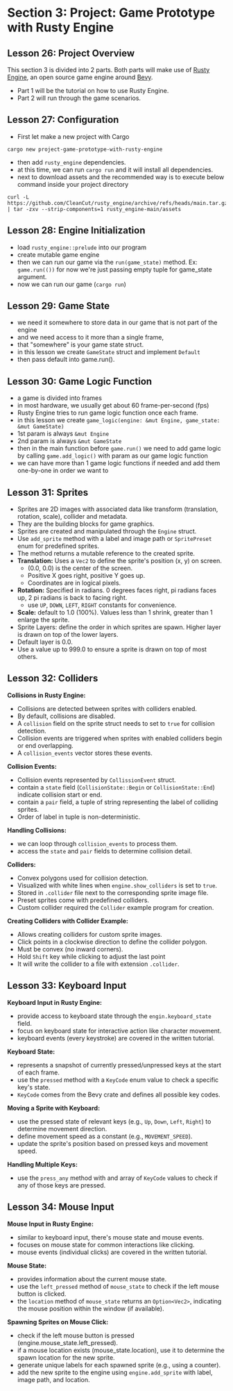 # Section 3: Project: Game Prototype with Rusty Engine

## Lesson 26: Project Overview

This section 3 is divided into 2 parts. Both parts will make use of [Rusty Engine](https://github.com/CleanCut/rusty_engine), an open source game engine around [Bevy](https://bevyengine.org/).
- Part 1 will be the tutorial on how to use Rusty Engine.
- Part 2 will run through the game scenarios.

## Lesson 27: Configuration

- First let make a new project with Cargo
```shell
cargo new project-game-prototype-with-rusty-engine
```
- then add `rusty_engine` dependencies.
- at this time, we can run `cargo run` and it will install all dependencies.
- next to download assets and the recommended way is to execute below command inside your project directory
```shell
curl -L https://github.com/CleanCut/rusty_engine/archive/refs/heads/main.tar.gz | tar -zxv --strip-components=1 rusty_engine-main/assets
```

## Lesson 28: Engine Initialization

- load `rusty_engine::prelude` into our program
- create mutable game engine
- then we can run our game via the `run(game_state)` method. Ex: `game.run(())` for now we're just passing empty tuple for game_state argument.
- now we can run our game (`cargo run`)

## Lesson 29: Game State

- we need it somewhere to store data in our game that is not part of the engine 
- and we need access to it more than a single frame,
- that "somewhere" is your game state struct.
- in this lesson we create `GameState` struct and implement `Default`
- then pass default into game.run().

## Lesson 30: Game Logic Function

- a game is divided into frames
- in most hardware, we usually get about 60 frame-per-second (fps)
- Rusty Engine tries to run game logic function once each frame.
- in this lesson we create `game_logic(engine: &mut Engine, game_state: &mut GameState)`
- 1st param is always `&mut Engine`
- 2nd param is always `&mut GameState`
- then in the main function before `game.run()` we need to add game logic by calling `game.add_logic()` with param as our game logic function
- we can have more than 1 game logic functions if needed and add them one-by-one in order we want to
 
## Lesson 31: Sprites

- Sprites are 2D images with associated data like transform (translation, rotation, scale), collider and metadata.
- They are the building blocks for game graphics.
- Sprites are created and manipulated through the `Engine` struct.
- Use `add_sprite` method with a label and image path or `SpritePreset` enum for predefined sprites.
- The method returns a mutable reference to the created sprite.
- **Translation:** Uses a `Vec2` to define the sprite's position (x, y) on screen.
  - (0.0, 0.0) is the center of the screen.
  - Positive X goes right, positive Y goes up.
  - Coordinates are in logical pixels.
- **Rotation:** Specified in radians. 0 degrees faces right, pi radians faces up, 2 pi radians is back to facing right.
  - use `UP`, `DOWN`, `LEFT`, `RIGHT` constants for convenience.
- **Scale:** default to 1.0 (100%). Values less than 1 shrink, greater than 1 enlarge the sprite.
- Sprite Layers: define the order in which sprites are spawn. Higher layer is drawn on top of the lower layers.
- Default layer is 0.0.
- Use a value up to 999.0 to ensure a sprite is drawn on top of most others.
 
## Lesson 32: Colliders

**Collisions in Rusty Engine:**

- Collisions are detected between sprites with colliders enabled.
- By default, collisions are disabled.
- A `collision` field on the sprite struct needs to set to `true` for collision detection.
- Collision events are triggered when sprites with enabled colliders begin or end overlapping.
- A `collision_events` vector stores these events.

**Collision Events:**

- Collision events represented by `CollissionEvent` struct.
- contain a `state` field (`CollisionState::Begin` or `CollisionState::End`) indicate collision start or end.
- contain a `pair` field, a tuple of string representing the label of colliding sprites.
- Order of label in tuple is non-deterministic.

**Handling Collisions:**

- we can loop through `collision_events` to process them.
- access the `state` and `pair` fields to determine collision detail.

**Colliders:**

- Convex polygons used for collision detection.
- Visualized with white lines when `engine.show_colliders` is set to `true`.
- Stored in `.collider` file next to the corresponding sprite image file.
- Preset sprites come with predefined colliders.
- Custom collider required the `Collider` example program for creation.

**Creating Colliders with Collider Example:**

- Allows creating colliders for custom sprite images.
- Click points in a clockwise direction to define the collider polygon.
- Must be convex (no inward corners).
- Hold `Shift` key while clicking to adjust the last point
- It will write the collider to a file with extension `.collider`.

## Lesson 33: Keyboard Input

**Keyboard Input in Rusty Engine:**

- provide access to keyboard state through the `engin.keyboard_state` field.
- focus on keyboard state for interactive action like character movement.
- keyboard events (every keystroke) are covered in the written tutorial.

**Keyboard State:**

- represents a snapshot of currently pressed/unpressed keys at the start of each frame.
- use the `pressed` method with a `KeyCode` enum value to check a specific key's state.
- `KeyCode` comes from the Bevy crate and defines all possible key codes.

**Moving a Sprite with Keyboard:**

- use the pressed state of relevant keys (e.g., `Up`, `Down`, `Left`, `Right`) to determine movement direction.
- define movement speed as a constant (e.g., `MOVEMENT_SPEED`).
- update the sprite's position based on pressed keys and movement speed.

**Handling Multiple Keys:**

- use the `press_any` method with and array of `KeyCode` values to check if any of those keys are pressed.

## Lesson 34: Mouse Input

**Mouse Input in Rusty Engine:**

- similar to keyboard input, there's mouse state and mouse events.
- focuses on mouse state for common interactions like clicking.
- mouse events (individual clicks) are covered in the written tutorial.

**Mouse State:**

- provides information about the current mouse state.
- use the `left_pressed` method of `mouse_state` to check if the left mouse button is clicked.
- the `location` method of `mouse_state` returns an `Option<Vec2>`, indicating the mouse position within the window (if available).

**Spawning Sprites on Mouse Click:**

- check if the left mouse button is pressed (engine.mouse_state.left_pressed).
- if a mouse location exists (mouse_state.location), use it to determine the spawn location for the new sprite.
- generate unique labels for each spawned sprite (e.g., using a counter).
- add the new sprite to the engine using `engine.add_sprite` with label, image path, and location.

